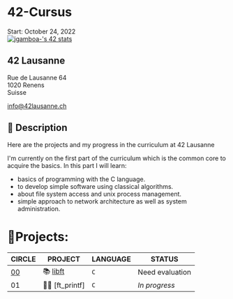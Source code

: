 # 42-Cursus
Start: October 24, 2022  
[![jgamboa-'s 42 stats](https://badge42.vercel.app/api/v2/clabd757901060fjsqiusbo7e/stats?cursusId=21&coalitionId=191)](https://github.com/JaeSeoKim/badge42)




## 42 Lausanne
Rue de Lausanne 64  
1020 Renens  
Suisse

info@42lausanne.ch

## **📄 Description**

Here are the projects and my progress in the curriculum at 42 Lausanne

I'm currently on the first part of the curriculum which is the common core to acquire the basics.
In this part I will learn:

- basics of programming with the C language.
- to develop simple software using classical algorithms.
- about file system access and unix process management.
- simple approach to network architecture as well as system administration.

# 📑Projects:
| CIRCLE | PROJECT | LANGUAGE | STATUS |  
|--|--|--|--|
| [00](https://github.com/JayGamb/42-Cursus/tree/master/c00) | 📚 [libft](tps://github.com/JayGamb/42-Cursus/tree/master/c00/libft) | ```C``` | Need evaluation|
| 01 | ✍🏼 [ft_printf] | ```C``` | _In progress_ |
